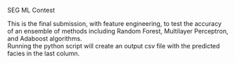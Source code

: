 SEG ML Contest  

This is the final submission, with feature engineering, to test the accuracy of an ensemble of methods including Random Forest, Multilayer Perceptron, and Adaboost algorithms.  
Running the python script will create an output csv file with the predicted facies in the last column.